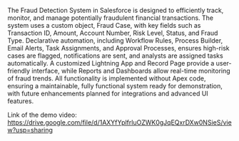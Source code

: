 The Fraud Detection System in Salesforce is designed to efficiently track, monitor, and manage potentially fraudulent financial transactions. The system uses a custom object, Fraud Case, with key fields such as Transaction ID, Amount, Account Number, Risk Level, Status, and Fraud Type. Declarative automation, including Workflow Rules, Process Builder, Email Alerts, Task Assignments, and Approval Processes, ensures high-risk cases are flagged, notifications are sent, and analysts are assigned tasks automatically. A customized Lightning App and Record Page provide a user-friendly interface, while Reports and Dashboards allow real-time monitoring of fraud trends. All functionality is implemented without Apex code, ensuring a maintainable, fully functional system ready for demonstration, with future enhancements planned for integrations and advanced UI features.

Link of the demo video: https://drive.google.com/file/d/1AXYfYplfrluOZWK0gJqEQxrDXw0NSieS/view?usp=sharing
